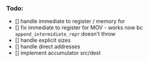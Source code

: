 ### Todo: 
- [] handle immediate to register / memory for 
- [] fix immediate to register for MOV - works now bc `append_intermidiate_repr` doesn't throw
- [] handle explicit sizes
- [] handle direct addresses
- [] implement accumulator src/dest
